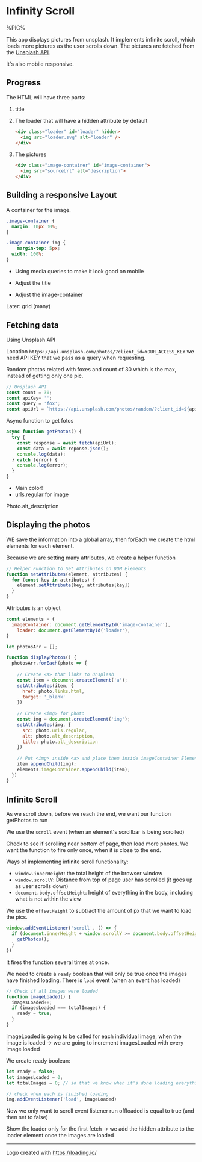 # Infinity Scroll

%PIC%



This app displays pictures from unsplash. It implements infinite scroll, which loads more pictures as the user scrolls down. The pictures are fetched from the [Unsplash API](https://unsplash.com/documentation).

It's also mobile responsive.



## Progress

The HTML will have three parts:

1. title

2. The loader that will have a hidden attribute by default

   ```html
   <div class="loader" id="loader" hidden>
     <img src="loader.svg" alt="loader" />
   </div>
   ```

3. The pictures

   ```html
   <div class="image-container" id="image-container">
     <img src="sourceUrl" alt="description">
   </div>
   ```

   



## Building a responsive Layout

A container for the image.

```css
.image-container {
  margin: 10px 30%;
}

.image-container img {
	margin-top: 5px;
  width: 100%;
}
```

- Using media queries to make it look good on mobile

- Adjust the title
- Adjust the image-container

Later: grid (many)





## Fetching data

Using Unsplash API 



Location `https://api.unsplash.com/photos/?client_id=YOUR_ACCESS_KEY` we need API KEY that we pass as a query when requesting.

Random photos related with foxes and count of 30 which is the max, instead of getting only one pic.

```js
// Unsplash API
const count = 30;
const apiKey= '';
const query = 'fox';
const apiUrl = `https://api.unsplash.com/photos/random/?client_id=${apiKey}&count=${count}&query=${query}`;
```



Async function to get fotos

```js
async function getPhotos() {
  try {
    const response = await fetch(apiUrl);
    const data = await reponse.json();
    console.log(data);
  } catch (error) {
    console.log(error);
  }
}
```



- Main color!
- urls.regular for image

Photo.alt_description

## Displaying the photos

WE save the information into a global array, then forEach we create the html elements for each element. 

Because we are setting many attributes, we create a helper function 

```js
// Helper Function to Set Attributes on DOM Elements
function setAttributes(element, attributes) {
  for (const key in attributes) {
    element.setAttribute(key, attributes[key])
  }
}
```

Attributes is an object



```js
const elements = {
  imageContainer: document.getElementById('image-container'),
	loader: document.getElementById('loader'),
}

let photosArr = [];

function displayPhotos() {
  photosArr.forEach(photo => {
    
    // Create <a> that links to Unsplash
    const item = document.createElement('a');
    setAttributes(item, {
      href: photo.links.html,
      target: '_blank'
    })
    
    // Create <img> for photo
    const img = document.createElement('img');
    setAttributes(img, {
      src: photo.urls.regular,
      alt: photo.alt_description,
      title: photo.alt_description
    })
    
    // Put <img> inside <a> and place them inside imageContainer Element
    item.appendChild(img);
    elements.imageContainer.appendChild(item);
  })
}
```

## Infinite Scroll

As we scroll down, before we reach the end, we want our function getPhotos to run

We use the `scroll` event (when an element's scrollbar is being scrolled)



Check to see if scrolling near bottom of page, then load more photos. We want the function to fire only once, when it is close to the end.

Ways of implementing infinite scroll functionality:

- `window.innerHeight`: the total height of the browser window
- `window.scrollY`: Distance from top of page user has scrolled (it goes up as user scrolls down)
- `document.body.offsetHeight`: height of everything in the body, including what is not within the view

We use the `offsetHeight` to subtract the amount of px that we want to load the pics.

```js
window.addEventListener('scroll', () => {
  if (document.innerHeight + window.scrollY >= document.body.offsetHeight - 1000) {
    getPhotos();
  }
})
```

It fires the function several times at once. 

We need to create a `ready` boolean that will only be true once the images have finished loading. There is `load` event (when an event has loaded)  

```js
// Check if all images were loaded
function imageLoaded() {
  imagesLoaded++;
  if (imagesLoaded === totalImages) {
    ready = true;
  }
}
```

imageLoaded is going to be called for each individual image, when the image is loaded -> we are going to increment imagesLoaded with every image loaded

We create ready boolean:

```js
let ready = false;
let imagesLoaded = 0;
let totalImages = 0; // so that we know when it's done loading everything
```



```js
// check when each is finished loading
img.addEventListener('load', imageLoaded)
```

Now we only want to scroll event listener run offloaded is equal to true (and then set to false)





Show the loader only for the first fetch -> we add the hidden attribute to the loader element once the images are loaded



----

Logo created with https://loading.io/

